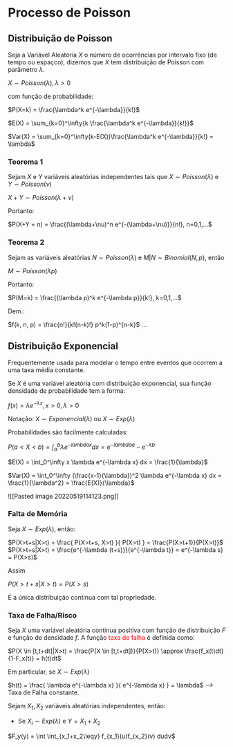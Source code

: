 # Processo de Poisson

## Distribuição de Poisson

Seja a Variável Aleatória $X$ o número de ocorrências por intervalo fixo (de tempo ou espaçco), dizemos que $X$ tem distribuição de Poisson com parâmetro $\lambda$.

$X \sim Poisson(\lambda), \lambda > 0$

com função de probabilidade:

$P(X=k) = \frac{\lambda^k e^{-\lambda}}{k!}$

$E(X) = \sum_{k=0}^\infty{k \frac{\lambda^k e^{-\lambda}}{k!}}$

$Var(X) = \sum_{k=0}^\infty(k-E(X))\frac{\lambda^k e^{-\lambda}}{k!} = \lambda$

### Teorema 1
Sejam $X$ e $Y$ variáveis aleatórias independentes tais que $X \sim Poisson(\lambda)$ e $Y \sim Poisson(\nu)$

$X + Y \sim Poisson(\lambda + \nu)$

Portanto:

$P(X+Y = n) = \frac{(\lambda+\nu)^n e^{-(\lambda+\nu)}}{n!}, n=0,1,...$

### Teorema 2
Sejam as variáveis aleatórias $N \sim Poisson(\lambda)$ e $M|N \sim Binomial(N,p)$, então

$M \sim Poisson(\lambda p)$

Portanto:

$P(M=k) = \frac{(\lambda p)^k e^{-\lambda p}}{k!}, k=0,1,...$

Dem.: 

$f(k, n, p) = \frac{n!}{k!(n-k)!} p^k(1-p)^{n-k}$
...

## Distribuição Exponencial
Frequentemente usada para modelar o tempo entre eventos que ocorrem a uma taxa média constante.

Se $X$ é uma variável aleatória com distribuição exponencial, sua função densidade de probabilidade tem a forma:

$f(x) = \lambda e^{-\lambda x}, x > 0, \lambda > 0$

Notação: $X \sim Exponencial(\lambda)$ ou $X \sim Exp(\lambda)$

Probabilidades são facilmente calculadas:

$P(a<X<b) = \int_a^b{\lambda e^{-lambda x} dx} = e^{-lambda a} - e^{-\lambda b}$

$E(X) = \int_0^\infty x \lambda e^{-\lambda x} dx = \frac{1}{\lambda}$

$Var(X) = \int_0^\infty (\frac{x-1}{\lambda})^2 \lambda e^{-\lambda x} dx = \frac{1}{\lambda^2} = \frac{E(X)}{\lambda}$

![[Pasted image 20220519114123.png]]

### Falta de Memória

Seja $X \sim Exp(\lambda)$, então:

$P(X>t+s|X>t) = \frac{ P(X>t+s, X>t) }{ P(X>t) } = \frac{P(X>t+1)}{P(X>t)}$
$P(X>t+s|X>t) = \frac{e^{-\lambda (t+s)}}{e^{-\lambda t}} = e^{-\lambda s} = P(X>s)$

Assim

$P(X>t+s|X>t) = P(X>s)$

É a única distribuição contínua com tal propriedade.

### Taxa de Falha/Risco

Seja $X$ uma variável aleatória continua positiva com função de distribuição $F$ e função de densidade $f$. A função <span style="color:red">taxa de falha</span> é definida como:

$P(X \in [t,t+dt]|X>t) = \frac{P(X \in [t,t+dt])}{P(X>t)} \approx \frac{f_x(t)dt}{1-F_x(t)} = h(t)dt$

Em particular, se $X \sim Exp(\lambda)$

$h(t) = \frac{ \lambda e^{-\lambda x} }{ e^{-\lambda x} } = \lambda$  --> Taxa de Falha constante.


Sejam $X_1, X_2$ variáveis aleatórias independentes, então:

- Se $X_i \sim Exp(\lambda)$ e $Y = X_1 + X_2$

$F_y(y) = \int \int_{x_1+x_2\leqy} f_{x_1}(u)f_{x_2}(v) dudv$

